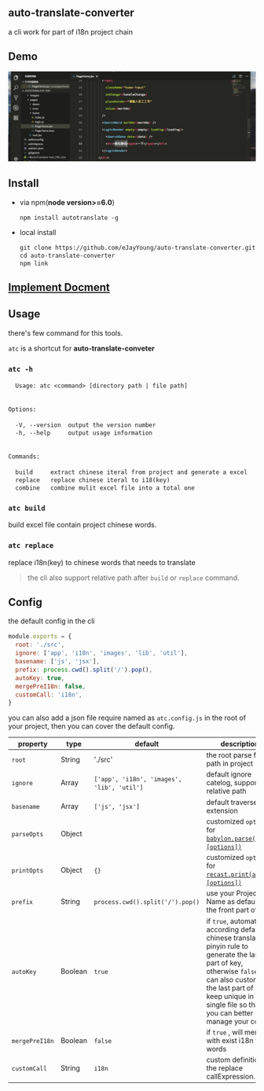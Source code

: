 ## auto-translate-converter
a cli work for part of i18n project chain

## Demo

![](/img/atcDemoShow.gif)

## Install

- via npm(**node version>=6.0**)
  ```
  npm install autotranslate -g
  ```

- local install
  ```
  git clone https://github.com/eJayYoung/auto-translate-converter.git
  cd auto-translate-converter
  npm link
  ```

## [Implement Docment](./Implement.md)

## Usage

there's few command for this tools.

`atc` is a shortcut for **auto-translate-conveter**

### **`atc -h`**

  ```
    Usage: atc <command> [directory path | file path]


  Options:

    -V, --version  output the version number
    -h, --help     output usage information


  Commands:

    build     extract chinese iteral from project and generate a excel
    replace   replace chinese iteral to i18(key)
    combine   combine mulit excel file into a total one
  ```

### **`atc build`** <br>
  build excel file contain project chinese words. 

### **`atc replace`** <br>
  replace i18n(key) to chinese words that needs to translate

> the cli also support relative path after `build` or `replace` command.

## Config

the default config in the cli
```javascript
module.exports = {
  root: './src',
  ignore: ['app', 'i18n', 'images', 'lib', 'util'],
  basename: ['js', 'jsx'],
  prefix: process.cwd().split('/').pop(),
  autoKey: true,
  mergePreI18n: false,
  customCall: 'i18n',
}
```

you can also add a json file require named as `atc.config.js` in the root of your project, then you can cover the default config.


| property | type | default | description |
| --------- | ---- | ------- | ----------- |
| `root` | String | './src' | the root parse file path in project |
| `ignore` | Array | `['app', 'i18n', 'images', 'lib', 'util']` | default ignore catelog, support relative path |
| `basename` | Array | `['js', 'jsx']` | default traverse file extension |
| `parseOpts` | Object | | customized `option` for [`babylon.parse(code, [options])`](https://github.com/babel/babel/tree/master/packages/babylon#options) |
| `printOpts` | Object | `{}` | customized `options` for [`recast.print(ast, [options])`](https://github.com/benjamn/recast/blob/master/lib/options.js) |
| `prefix` | String | `process.cwd().split('/').pop()` | use your Project Name as default for the front part of key |
| `autoKey` | Boolean | `true` | if `true`,  automatic according defalut chinese translate to pinyin rule to generate the last part of key, otherwise `false` you can also custom fill the last part of key keep unique in single file so that you can better manage your code. |
| `mergePreI18n` | Boolean | `false` | if `true` , will merge with exist i18n file words |
| `customCall` | String | `i18n` | custom definition the replace callExpression. |

